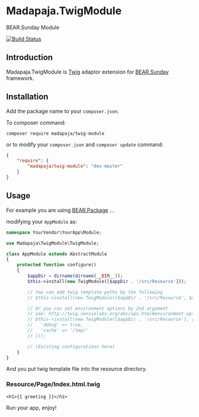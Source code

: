 Madapaja.TwigModule
===================

BEAR.Sunday Module

[![Build Status](https://travis-ci.org/madapaja/Madapaja.TwigModule.svg)](https://travis-ci.org/madapaja/Madapaja.TwigModule)

Introduction
------------
Madapaja.TwigModule is [Twig](http://twig.sensiolabs.org/) adaptor extension for [BEAR.Sunday](https://github.com/koriym/BEAR.Sunday) framework.

Installation
------------
Add the package name to your `composer.json`.

To composer command:

```
composer require madapaja/twig-module
```

or to modify your `composer.json` and `composer update` command:

```json
{
    "require": {
        "madapaja/twig-module": "dev-master"
    }
}
```

Usage
-----

For example you are using [BEAR.Package](https://github.com/koriym/BEAR.Package) ...

modifying your `AppModule` as:

```php
namespace YourVendor\YourApp\Module;

use Madapaja\TwigModule\TwigModule;

class AppModule extends AbstractModule
{
    protected function configure()
    {
        $appDir = dirname(dirname(__DIR__));
        $this->install(new TwigModule([$appDir . '/src/Resource']));

        // You can add twig template paths by the following
        // $this->install(new TwigModule([$appDir . '/src/Resource', $appDir . '/var/lib/twig']));

        // Or you can set environment options by 2nd argument
        // see: http://twig.sensiolabs.org/doc/api.html#environment-options
        // $this->install(new TwigModule([$appDir . '/src/Resource'], [
        //   'debug' => true,
        //   'cache' => '/tmp/'
        // ]));

        // (Existing configurations here)
    }
}
```

And you put twig template file into the resource directory.

### Resource/Page/Index.html.twig

```twig
<h1>{{ greeting }}</h1>
```

Run your app, enjoy!
